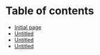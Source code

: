 # Table of contents

* [Initial page](README.md)
* [Untitled](untitled-1.md)
* [Untitled](untitled.md)
* [Untitled](untitled-2.md)
